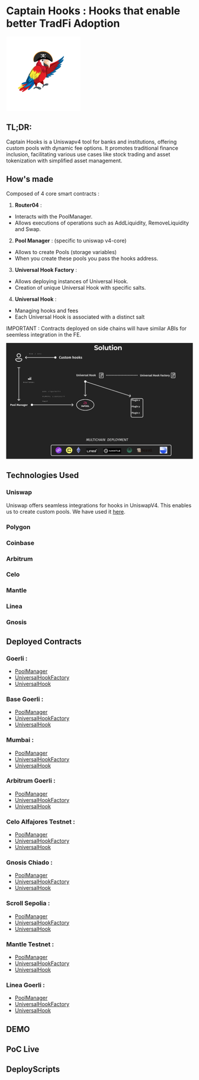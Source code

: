 # Captain Hooks  :  Hooks that enable better TradFi Adoption

<img src="./docs/Logo.png" alt="Image Description" width="200" />

## TL;DR: 

Captain Hooks is a Uniswapv4 tool for banks and institutions, offering custom pools with dynamic fee options. It promotes traditional finance inclusion, facilitating various use cases like stock trading and asset tokenization with simplified asset management.

## How's made

Composed of 4 core smart contracts : 

1. **Router04** : 

- Interacts with the PoolManager. 
- Allows executions of operations such as AddLiquidity, RemoveLiquidity and Swap. 

2. **Pool Manager** : (specific to uniswap v4-core)

- Allows to create Pools (storage variables) 
- When you create these pools you pass the hooks address. 

3. **Universal Hook Factory** : 

- Allows deploying instances of Universal Hook. 
- Creation of unique Universal Hook with specific salts. 

4. **Universal Hook** : 

- Managing hooks and fees 
- Each Universal Hook is associated with a distinct salt


IMPORTANT : Contracts deployed on side chains will have similar ABIs for seemless integration in the FE.

![Solution](./docs/solution.png)


## Technologies Used

### Uniswap 

Uniswap offers seamless integrations for hooks in UniswapV4. This enables us to create custom pools. We have used it [here](). 

### Polygon 

### Coinbase 

### Arbitrum 

### Celo 

### Mantle 

### Linea 

### Gnosis 

## Deployed Contracts

### Goerli : 

- [PoolManager]()
- [UniversalHookFactory]()
- [UniversalHook]()

### Base Goerli :

- [PoolManager]()
- [UniversalHookFactory]()
- [UniversalHook]()

### Mumbai :
  
- [PoolManager]()
- [UniversalHookFactory]()
- [UniversalHook]()

### Arbitrum Goerli :

- [PoolManager]()
- [UniversalHookFactory]()
- [UniversalHook]()

### Celo Alfajores Testnet : 

- [PoolManager]()
- [UniversalHookFactory]()
- [UniversalHook]()

### Gnosis Chiado : 

- [PoolManager]()
- [UniversalHookFactory]()
- [UniversalHook]()

### Scroll Sepolia : 

- [PoolManager]()
- [UniversalHookFactory]()
- [UniversalHook]()

### Mantle Testnet : 

- [PoolManager]()
- [UniversalHookFactory]()
- [UniversalHook]()

### Linea Goerli : 

- [PoolManager]()
- [UniversalHookFactory]()
- [UniversalHook]()

## DEMO 

## PoC Live 

## DeployScripts 





